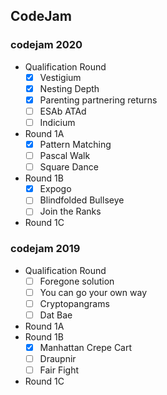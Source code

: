 <h2>CodeJam</h2>    

<h3>codejam 2020</h3>

* Qualification Round
  - [x] Vestigium<br>
  - [x] Nesting Depth<br>
  - [x] Parenting partnering returns<br>
  - [ ] ESAb ATAd<br>
  - [ ] Indicium<br>
* Round 1A     
  - [x] Pattern Matching<br>
  - [ ] Pascal Walk<br>
  - [ ] Square Dance<br>
* Round 1B      
  - [x] Expogo<br>
  - [ ] Blindfolded Bullseye<br>
  - [ ] Join the Ranks<br>
* Round 1C

<h3>codejam 2019</h3>

* Qualification Round
  - [ ] Foregone solution<br>
  - [ ] You can go your own way<br>
  - [ ] Cryptopangrams<br>
  - [ ] Dat Bae<br>
* Round 1A
* Round 1B     
  - [x] Manhattan Crepe Cart<br>
  - [ ] Draupnir<br>  
  - [ ] Fair Fight<br>
* Round 1C
